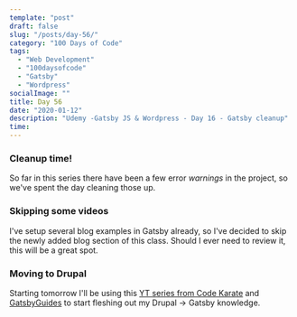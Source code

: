 ```yaml
---
template: "post"
draft: false
slug: "/posts/day-56/"
category: "100 Days of Code"
tags:
  - "Web Development"
  - "100daysofcode"
  - "Gatsby"
  - "Wordpress"
socialImage: ""
title: Day 56 
date: "2020-01-12"
description: "Udemy -Gatsby JS & Wordpress - Day 16 - Gatsby cleanup"
time: 
---
```


### Cleanup time!

So far in this series there have been a few error _warnings_ in the project, so we've spent the day cleaning those up.

### Skipping some videos

I've setup several blog examples in Gatsby already, so I've decided to skip the newly added blog section of this class. Should I ever need to review it, this will be a great spot.


### Moving to Drupal

Starting tomorrow I'll be using this [YT series from Code Karate](https://www.youtube.com/watch?v=7WJ-_Ap-_48&list=PL-Ve2ZZ1kZNT9BhQMMI9jUySfdnQ8-S3n&index=2&t=0s) and [GatsbyGuides](https://gatsbyguides.com/) to start fleshing out my Drupal -> Gatsby knowledge.
